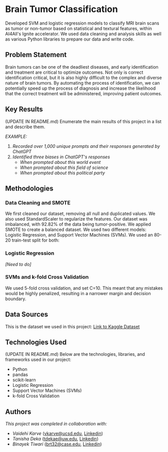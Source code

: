 # Brain Tumor Classification

Developed SVM and logistic regression models to classify MRI brain scans as tumor or non-tumor based on statistical and textural features, within AI4All's Ignite accelerator. We used data cleaning and analysis skills as well as various Python libraries to prepare our data and write code.


## Problem Statement <!--- do not change this line -->

Brain tumors can be one of the deadliest diseases, and early identification and treatment are critical to optimize outcomes. Not only is correct identification critical, but it is also highly difficult to the complex and diverse nature of brain tumors. By automating the process of identification, we can potentially speed up the process of diagnosis and increase the likelihood that the correct treatment will be administered, improving patient outcomes.

## Key Results <!--- do not change this line -->

(UPDATE IN README.md)
Enumerate the main results of this project in a list and describe them.

*EXAMPLE:*
1. *Recorded over 1,000 unique prompts and their responses generated by ChatGPT*
2. *Identified three biases in ChatGPT's responses*
   - *When prompted about this world event*
   - *When prompted about this field of science*
   - *When prompted about this political party*


## Methodologies <!--- do not change this line -->

### Data Cleaning and SMOTE
We first cleaned our dataset, removing all null and duplicated values. We also used StandardScaler to regularize the features. Our dataset was imbalanced, with 92.82% of the data being tumor-positive. We applied SMOTE to create a balanced dataset. We used two different models: Logistic Regression, and Support Vector Machines (SVMs). We used an 80-20 train-test split for both:

### Logistic Regression
*[Need to do]*

### SVMs and k-fold Cross Validation
We used 5-fold cross validation, and set C=10. This meant that any mistakes would be highly penalized, resulting in a narrower margin and decision boundary.


## Data Sources <!--- do not change this line -->

This is the dataset we used in this project: [Link to Kaggle Dataset](https://www.kaggle.com/datasets](https://www.kaggle.com/datasets/jakeshbohaju/brain-tumor))


## Technologies Used <!--- do not change this line -->

(UPDATE IN README.md)
Below are the technologies, libraries, and frameworks used in our project:

- Python
- pandas
- scikit-learn
- Logistic Regression
- Support Vector Machines (SVMs)
- k-fold Cross Validation


## Authors <!--- do not change this line -->

*This project was completed in collaboration with:*
- *Vaidehi Karve* ([vkarve@ucsd.edu](mailto:vkarve@ucsd.edu), [Linkedin](https://www.linkedin.com/in/vaidehi-karve/))
- *Tanisha Deka* ([tdekae@uw.edu](mailto:tdeka@uw.edu), [Linkedin](https://www.linkedin.com/in/tanisha-deka-998714264/))
- *Binayek Tiwari* ([brt32@case.edu](mailto:brt32@case.edu), [Linkedin](https://www.linkedin.com/in/binayek-tiwari-39a992242/))
